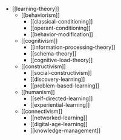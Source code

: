 - [[learning-theory]]
  - [[behaviorism]]
    - [[classical-conditioning]]
    - [[operant-conditioning]]
    - [[behavior-modification]]
  - [[cognitivism]]
    - [[information-processing-theory]]
    - [[schema-theory]]
    - [[cognitive-load-theory]]
  - [[constructivism]]
    - [[social-constructivism]]
    - [[discovery-learning]]
    - [[problem-based-learning]]
  - [[humanism]]
    - [[self-directed-learning]]
    - [[experiential-learning]]
  - [[connectivism]]
    - [[networked-learning]]
    - [[digital-age-learning]]
    - [[knowledge-management]]
